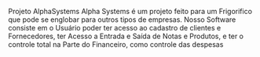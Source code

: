 Projeto AlphaSystems
Alpha Systems é um projeto feito para um Frigorifico que
pode se englobar para outros tipos de empresas.
Nosso Software consiste em o Usuário poder ter acesso
ao cadastro de clientes e Fornecedores, ter Acesso a
Entrada e Saída de Notas e Produtos, e ter o controle
total na Parte do Financeiro, como controle das despesas
